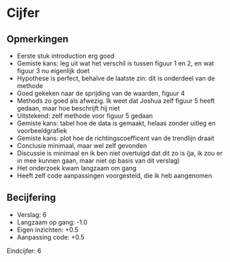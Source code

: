 # Cijfer

## Opmerkingen

 * Eerste stuk introduction erg goed
 * Gemiste kans: leg uit wat het verschil is tussen figuur 1 en 2,
   en wat figuur 3 nu eigenlijk doet
 * Hypothese is perfect, behalve de laatste zin: dit is
   onderdeel van de methode
 * Goed gekeken naar de sprijding van de waarden, figuur 4
 * Methods zo goed als afwezig. Ik weet dat Joshua zelf
   figuur 5 heeft gedaan, maar hoe beschrijft hij niet
 * Uitstekend: zelf methode voor figuur 5 gedaan
 * Gemiste kans: tabel hoe de data is gemaakt, 
   helaas zonder uitleg en voorbeeldgrafiek
 * Gemiste kans: plot hoe de richtingscoefficent van de trendlijn draait
 * Conclusie minimaal, maar wel zelf gevonden
 * Discussie is minimaal en ik ben niet overtuigd dat dit
   zo is (ja, ik zou er in mee kunnen gaan, maar niet op
   basis van dit verslag)
 * Het onderzoek kwam langzaam om gang
 * Heeft zelf code aanpassingen voorgesteld, die ik heb
   aangenomen

## Becijfering

 * Verslag: 6
 * Langzaam op gang: -1.0
 * Eigen inzichten: +0.5
 * Aanpassing code: +0.5

Eindcijfer: 6

